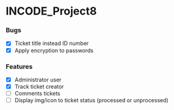 # INCODE_Project8

### Bugs

- [x] Ticket title instead ID number
- [x] Apply encryption to passwords

### Features

- [x] Administrator user
- [x] Track ticket creator
- [ ] Comments tickets
- [ ] Display img/icon to ticket status (processed or unprocessed)
